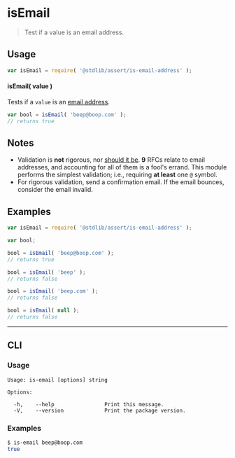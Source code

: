 # isEmail

> Test if a value is an email address.


<section class="intro">

</section>

<!-- /.intro -->


<section class="usage">

## Usage

``` javascript
var isEmail = require( '@stdlib/assert/is-email-address' );
```

#### isEmail( value )

Tests if a `value` is an [email address][validate-email-address].

``` javascript
var bool = isEmail( 'beep@boop.com' );
// returns true
```

</section>

<!-- /.usage -->


<section class="notes">

## Notes

* Validation is __not__ rigorous, nor [should it be][validate-email-address]. __9__ RFCs relate to email addresses, and accounting for all of them is a fool's errand. This module performs the simplest validation; i.e., requiring __at least__ one `@` symbol.
* For rigorous validation, send a confirmation email. If the email bounces, consider the email invalid.

<!-- </notes -->


<section class="examples">

## Examples

``` javascript
var isEmail = require( '@stdlib/assert/is-email-address' );

var bool;

bool = isEmail( 'beep@boop.com' );
// returns true

bool = isEmail( 'beep' );
// returns false

bool = isEmail( 'beep.com' );
// returns false

bool = isEmail( null );
// returns false
```

</section>

<!-- /.examples -->


---

<section class="cli">

## CLI

<section class="usage">

### Usage

``` text
Usage: is-email [options] string

Options:

  -h,    --help                Print this message.
  -V,    --version             Print the package version.
```

</section>

<!-- /.usage -->

<section class="examples">

### Examples

``` bash
$ is-email beep@boop.com
true
```

</section>

<!-- /.examples -->

</section>

<!-- /.cli -->


<section class="links">

[validate-email-address]: http://davidcel.is/posts/stop-validating-email-addresses-with-regex/

</section>

<!-- /.links -->
